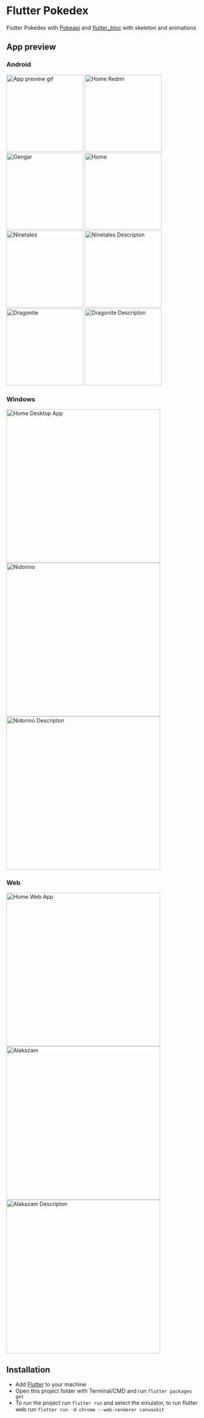 # Flutter Pokedex

Flutter Pokedex with [Pokeapi](https://pokeapi.co/) and [flutter_bloc](https://bloclibrary.dev/#/) with skeleton and animations

## App preview
### Android
<p float="left">
    <img src="screenshots/app-gif.gif" alt="App preview gif" width="200"/>
    <img src="screenshots/home_redmi.jpg" alt="Home Redmi" width="200"/>
    <img src="screenshots/gengar_redmi.jpg" alt="Gengar" width="200"/>
    <img src="screenshots/home.png" alt="Home" width="200"/>
    <img src="screenshots/ninetales.png" alt="Ninetales" width="200"/>
    <img src="screenshots/ninetales_desc.png" alt="Ninetales Descripton" width="200"/>
    <img src="screenshots/dragonite.png" alt="Dragonite" width="200"/>
    <img src="screenshots/dragonite_desc.png" alt="Dragonite Descripton" width="200"/>
</p>

### Windows
<p float="left">
    <img src="screenshots/home_desktop.png" alt="Home Desktop App" height="400"/>
    <img src="screenshots/nidorino_desktop.png" alt="Nidorino" height="400"/>
    <img src="screenshots/nidorino_desc_desktop.png" alt="Nidorino Descripton" height="400"/>
</p>

### Web
<p float="left">
    <img src="screenshots/home_web.png" alt="Home Web App" height="400"/>
    <img src="screenshots/alakazam_web.png" alt="Alakazam" height="400"/>
    <img src="screenshots/alakazam_desc_web.png" alt="Alakazam Descripton" height="400"/>
</p>

## Installation
- Add [Flutter](https://flutter.dev/docs/get-started/install) to your machine
- Open this project folder with Terminal/CMD and run `flutter packages get`
- To run the project run `flutter run` and select the emulator, to run flutter web run `flutter run -d chrome --web-renderer canvaskit`


